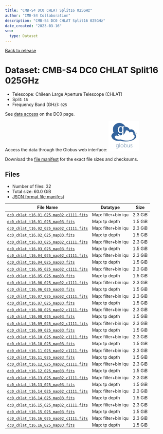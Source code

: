 ```yaml
---
title: "CMB-S4 DC0 CHLAT Split16 025GHz"
author: "CMB-S4 Collaboration"
description: "CMB-S4 DC0 CHLAT Split16 025GHz"
date_created: "2023-03-16"
seo:
  type: Dataset
---
```


[Back to release](./dc0.html#datasets)

# Dataset: CMB-S4 DC0 CHLAT Split16 025GHz

- Telescope: Chilean Large Aperture Telescope (CHLAT) 
- Split: `16`
- Frequency Band (GHz): `025`

See [data access](./dc0.html#data-access) on the DC0 page.

Access the data through the Globus web interface: [![Download via Globus](images/globus-logo.png)](https://app.globus.org/file-manager?origin_id=38f01147-f09e-483d-a552-3866669a846d&origin_path=%2Fdatareleases%2Fdc0%2Fmission%2Fchlat%2Fsplit16%2F025%2F)

Download the [file manifest](https://g-456d30.0ed28.75bc.data.globus.org/datareleases/dc0/mission/chlat/split16/025/manifest.json) for the exact file sizes and checksums.

## Files

- Number of files: 32
- Total size: 60.0 GiB
- [JSON format file manifest](https://g-456d30.0ed28.75bc.data.globus.org/datareleases/dc0/mission/chlat/split16/025/manifest.json)

|                                                                                File Name                                                                                |      Datatype       |  Size   |
| ----------------------------------------------------------------------------------------------------------------------------------------------------------------------- | ------------------- | ------- |
| [`dc0_chlat_t16.01_025_map02_c1111.fits`](https://g-456d30.0ed28.75bc.data.globus.org/datareleases/dc0/mission/chlat/split16/025/dc0_chlat_t16.01_025_map02_c1111.fits) | Map: filter+bin iqu | 2.3 GiB |
| [`dc0_chlat_t16.01_025_map03.fits`](https://g-456d30.0ed28.75bc.data.globus.org/datareleases/dc0/mission/chlat/split16/025/dc0_chlat_t16.01_025_map03.fits)             | Map: tp depth       | 1.5 GiB |
| [`dc0_chlat_t16.02_025_map02_c1111.fits`](https://g-456d30.0ed28.75bc.data.globus.org/datareleases/dc0/mission/chlat/split16/025/dc0_chlat_t16.02_025_map02_c1111.fits) | Map: filter+bin iqu | 2.3 GiB |
| [`dc0_chlat_t16.02_025_map03.fits`](https://g-456d30.0ed28.75bc.data.globus.org/datareleases/dc0/mission/chlat/split16/025/dc0_chlat_t16.02_025_map03.fits)             | Map: tp depth       | 1.5 GiB |
| [`dc0_chlat_t16.03_025_map02_c1111.fits`](https://g-456d30.0ed28.75bc.data.globus.org/datareleases/dc0/mission/chlat/split16/025/dc0_chlat_t16.03_025_map02_c1111.fits) | Map: filter+bin iqu | 2.3 GiB |
| [`dc0_chlat_t16.03_025_map03.fits`](https://g-456d30.0ed28.75bc.data.globus.org/datareleases/dc0/mission/chlat/split16/025/dc0_chlat_t16.03_025_map03.fits)             | Map: tp depth       | 1.5 GiB |
| [`dc0_chlat_t16.04_025_map02_c1111.fits`](https://g-456d30.0ed28.75bc.data.globus.org/datareleases/dc0/mission/chlat/split16/025/dc0_chlat_t16.04_025_map02_c1111.fits) | Map: filter+bin iqu | 2.3 GiB |
| [`dc0_chlat_t16.04_025_map03.fits`](https://g-456d30.0ed28.75bc.data.globus.org/datareleases/dc0/mission/chlat/split16/025/dc0_chlat_t16.04_025_map03.fits)             | Map: tp depth       | 1.5 GiB |
| [`dc0_chlat_t16.05_025_map02_c1111.fits`](https://g-456d30.0ed28.75bc.data.globus.org/datareleases/dc0/mission/chlat/split16/025/dc0_chlat_t16.05_025_map02_c1111.fits) | Map: filter+bin iqu | 2.3 GiB |
| [`dc0_chlat_t16.05_025_map03.fits`](https://g-456d30.0ed28.75bc.data.globus.org/datareleases/dc0/mission/chlat/split16/025/dc0_chlat_t16.05_025_map03.fits)             | Map: tp depth       | 1.5 GiB |
| [`dc0_chlat_t16.06_025_map02_c1111.fits`](https://g-456d30.0ed28.75bc.data.globus.org/datareleases/dc0/mission/chlat/split16/025/dc0_chlat_t16.06_025_map02_c1111.fits) | Map: filter+bin iqu | 2.3 GiB |
| [`dc0_chlat_t16.06_025_map03.fits`](https://g-456d30.0ed28.75bc.data.globus.org/datareleases/dc0/mission/chlat/split16/025/dc0_chlat_t16.06_025_map03.fits)             | Map: tp depth       | 1.5 GiB |
| [`dc0_chlat_t16.07_025_map02_c1111.fits`](https://g-456d30.0ed28.75bc.data.globus.org/datareleases/dc0/mission/chlat/split16/025/dc0_chlat_t16.07_025_map02_c1111.fits) | Map: filter+bin iqu | 2.3 GiB |
| [`dc0_chlat_t16.07_025_map03.fits`](https://g-456d30.0ed28.75bc.data.globus.org/datareleases/dc0/mission/chlat/split16/025/dc0_chlat_t16.07_025_map03.fits)             | Map: tp depth       | 1.5 GiB |
| [`dc0_chlat_t16.08_025_map02_c1111.fits`](https://g-456d30.0ed28.75bc.data.globus.org/datareleases/dc0/mission/chlat/split16/025/dc0_chlat_t16.08_025_map02_c1111.fits) | Map: filter+bin iqu | 2.3 GiB |
| [`dc0_chlat_t16.08_025_map03.fits`](https://g-456d30.0ed28.75bc.data.globus.org/datareleases/dc0/mission/chlat/split16/025/dc0_chlat_t16.08_025_map03.fits)             | Map: tp depth       | 1.5 GiB |
| [`dc0_chlat_t16.09_025_map02_c1111.fits`](https://g-456d30.0ed28.75bc.data.globus.org/datareleases/dc0/mission/chlat/split16/025/dc0_chlat_t16.09_025_map02_c1111.fits) | Map: filter+bin iqu | 2.3 GiB |
| [`dc0_chlat_t16.09_025_map03.fits`](https://g-456d30.0ed28.75bc.data.globus.org/datareleases/dc0/mission/chlat/split16/025/dc0_chlat_t16.09_025_map03.fits)             | Map: tp depth       | 1.5 GiB |
| [`dc0_chlat_t16.10_025_map02_c1111.fits`](https://g-456d30.0ed28.75bc.data.globus.org/datareleases/dc0/mission/chlat/split16/025/dc0_chlat_t16.10_025_map02_c1111.fits) | Map: filter+bin iqu | 2.3 GiB |
| [`dc0_chlat_t16.10_025_map03.fits`](https://g-456d30.0ed28.75bc.data.globus.org/datareleases/dc0/mission/chlat/split16/025/dc0_chlat_t16.10_025_map03.fits)             | Map: tp depth       | 1.5 GiB |
| [`dc0_chlat_t16.11_025_map02_c1111.fits`](https://g-456d30.0ed28.75bc.data.globus.org/datareleases/dc0/mission/chlat/split16/025/dc0_chlat_t16.11_025_map02_c1111.fits) | Map: filter+bin iqu | 2.3 GiB |
| [`dc0_chlat_t16.11_025_map03.fits`](https://g-456d30.0ed28.75bc.data.globus.org/datareleases/dc0/mission/chlat/split16/025/dc0_chlat_t16.11_025_map03.fits)             | Map: tp depth       | 1.5 GiB |
| [`dc0_chlat_t16.12_025_map02_c1111.fits`](https://g-456d30.0ed28.75bc.data.globus.org/datareleases/dc0/mission/chlat/split16/025/dc0_chlat_t16.12_025_map02_c1111.fits) | Map: filter+bin iqu | 2.3 GiB |
| [`dc0_chlat_t16.12_025_map03.fits`](https://g-456d30.0ed28.75bc.data.globus.org/datareleases/dc0/mission/chlat/split16/025/dc0_chlat_t16.12_025_map03.fits)             | Map: tp depth       | 1.5 GiB |
| [`dc0_chlat_t16.13_025_map02_c1111.fits`](https://g-456d30.0ed28.75bc.data.globus.org/datareleases/dc0/mission/chlat/split16/025/dc0_chlat_t16.13_025_map02_c1111.fits) | Map: filter+bin iqu | 2.3 GiB |
| [`dc0_chlat_t16.13_025_map03.fits`](https://g-456d30.0ed28.75bc.data.globus.org/datareleases/dc0/mission/chlat/split16/025/dc0_chlat_t16.13_025_map03.fits)             | Map: tp depth       | 1.5 GiB |
| [`dc0_chlat_t16.14_025_map02_c1111.fits`](https://g-456d30.0ed28.75bc.data.globus.org/datareleases/dc0/mission/chlat/split16/025/dc0_chlat_t16.14_025_map02_c1111.fits) | Map: filter+bin iqu | 2.3 GiB |
| [`dc0_chlat_t16.14_025_map03.fits`](https://g-456d30.0ed28.75bc.data.globus.org/datareleases/dc0/mission/chlat/split16/025/dc0_chlat_t16.14_025_map03.fits)             | Map: tp depth       | 1.5 GiB |
| [`dc0_chlat_t16.15_025_map02_c1111.fits`](https://g-456d30.0ed28.75bc.data.globus.org/datareleases/dc0/mission/chlat/split16/025/dc0_chlat_t16.15_025_map02_c1111.fits) | Map: filter+bin iqu | 2.3 GiB |
| [`dc0_chlat_t16.15_025_map03.fits`](https://g-456d30.0ed28.75bc.data.globus.org/datareleases/dc0/mission/chlat/split16/025/dc0_chlat_t16.15_025_map03.fits)             | Map: tp depth       | 1.5 GiB |
| [`dc0_chlat_t16.16_025_map02_c1111.fits`](https://g-456d30.0ed28.75bc.data.globus.org/datareleases/dc0/mission/chlat/split16/025/dc0_chlat_t16.16_025_map02_c1111.fits) | Map: filter+bin iqu | 2.3 GiB |
| [`dc0_chlat_t16.16_025_map03.fits`](https://g-456d30.0ed28.75bc.data.globus.org/datareleases/dc0/mission/chlat/split16/025/dc0_chlat_t16.16_025_map03.fits)             | Map: tp depth       | 1.5 GiB |
